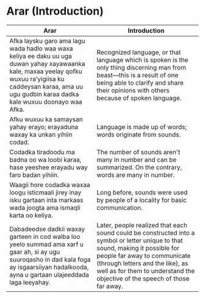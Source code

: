 # Arar (Introduction)

| **Arar**                                                                                          | **Introduction**                                                                                 |
|---------------------------------------------------------------------------------------------------|---------------------------------------------------------------------------------------------------|
| Afka laysku garo ama lagu wada hadlo waa waxa keliya ee daku uu uga duwan yahay xayawaanka kale, maxaa yeelay qofku wuxuu ra’yigiisa ku caddeysan karaa, ama uu ugu gudbin karaa dadka kale wuxuu doonayo waa Afka. | Recognized language, or that language which is spoken is the only thing discerning man from beast—this is a result of one being able to clarify and share their opinions with others because of spoken language. |
| Afku wuxuu ka samaysan yahay erayo; erayaduna waxay ka unkan yihiin codad.                       | Language is made up of words; words originate from sounds.                                        |
| Codadka tiradoodu ma badna oo wa loobi karaa, hase yeeshee erayadu way faro badan yihiin.        | The number of sounds aren't many in number and can be summarized. On the contrary, words are many in number. |
| Waagii hore codadka waxaa loogu isticmaali jirey inay isku gartaan inta markaas wada joogta ama ismaqli karta oo keliya. | Long before, sounds were used by people of a locality for basic communication.                   |
| Dabadeedse dadkii waxay garteen in cod walba loo yeelo summad ama xarf u gaar ah, si ay ugu suuroqasho in dad kala foga ay isgaarsiiyan hadalkooda, ayna u gartaan ulajeeddada laga leeyahay. | Later, people realized that each sound could be constructed into a symbol or letter unique to that sound, making it possible for people far away to communicate (through letters and the like), as well as for them to understand the objective of the speech of those far away. |

